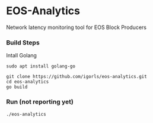 # EOS-Analytics
Network latency monitoring tool for EOS Block Producers

### Build Steps
Intall Golang
```
sudo apt install golang-go
```

```
git clone https://github.com/igorls/eos-analytics.git
cd eos-analytics
go build
```
### Run (not reporting yet)
```
./eos-analytics
```
